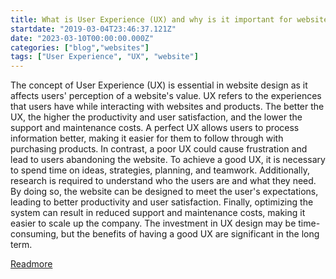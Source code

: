 ```yaml
---
title: What is User Experience (UX) and why is it important for website design?
startdate: "2019-03-04T23:46:37.121Z"
date: "2023-03-10T00:00:00.000Z"
categories: ["blog","websites"]
tags: ["User Experience", "UX", "website"]
---
```


The concept of User Experience (UX) is essential in website design as it affects users' perception of a website's value. UX refers to the experiences that users have while interacting with websites and products. The better the UX, the higher the productivity and user satisfaction, and the lower the support and maintenance costs. A perfect UX allows users to process information better, making it easier for them to follow through with purchasing products. In contrast, a poor UX could cause frustration and lead to users abandoning the website. To achieve a good UX, it is necessary to spend time on ideas, strategies, planning, and teamwork. Additionally, research is required to understand who the users are and what they need. By doing so, the website can be designed to meet the user's expectations, leading to better productivity and user satisfaction. Finally, optimizing the system can result in reduced support and maintenance costs, making it easier to scale up the company. The investment in UX design may be time-consuming, but the benefits of having a good UX are significant in the long term.

[Readmore](https://www.linkedin.com/pulse/why-user-experience-important-websites-nhat-nvi-mai)